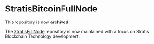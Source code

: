 # StratisBitcoinFullNode

This repository is now **archived**.

The [StratisFullNode](https://github.com/stratisproject/StratisFullNode) repository is now maintained with a focus on Stratis Blockchain Technology development.
